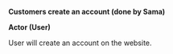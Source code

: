 **Customers create an account (done by Sama)**


**Actor (User)**

User will create an account on the website.
